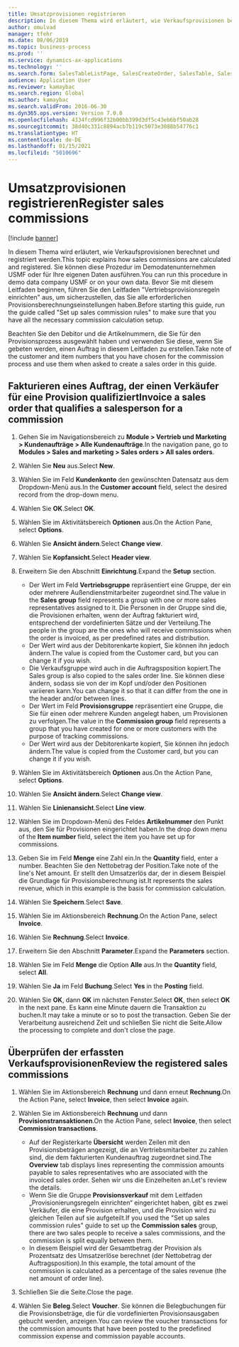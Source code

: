 ```yaml
---
title: Umsatzprovisionen registrieren
description: In diesem Thema wird erläutert, wie Verkaufsprovisionen berechnet und registriert werden.
author: omulvad
manager: tfehr
ms.date: 08/06/2019
ms.topic: business-process
ms.prod: ''
ms.service: dynamics-ax-applications
ms.technology: ''
ms.search.form: SalesTableListPage, SalesCreateOrder, SalesTable, SalesEditLines,  CustInvoiceJournal, CommissionTrans, LedgerTransVoucher, CustClassificationGroup
audience: Application User
ms.reviewer: kamaybac
ms.search.region: Global
ms.author: kamaybac
ms.search.validFrom: 2016-06-30
ms.dyn365.ops.version: Version 7.0.0
ms.openlocfilehash: 4334fcd996f32b00bb399d3df5c43eb6bf50ab28
ms.sourcegitcommit: 38d40c331c8894acb7b119c5073e3088b54776c1
ms.translationtype: HT
ms.contentlocale: de-DE
ms.lasthandoff: 01/15/2021
ms.locfileid: "5010696"
---
```

# <a name="register-sales-commissions"></a><span data-ttu-id="e4795-103">Umsatzprovisionen registrieren</span><span class="sxs-lookup"><span data-stu-id="e4795-103">Register sales commissions</span></span>

[!include [banner](../../includes/banner.md)]

<span data-ttu-id="e4795-104">In diesem Thema wird erläutert, wie Verkaufsprovisionen berechnet und registriert werden.</span><span class="sxs-lookup"><span data-stu-id="e4795-104">This topic explains how sales commissions are calculated and registered.</span></span> <span data-ttu-id="e4795-105">Sie können diese Prozedur im Demodatenunternehmen USMF oder für Ihre eigenen Daten ausführen.</span><span class="sxs-lookup"><span data-stu-id="e4795-105">You can run this procedure in demo data company USMF or on your own data.</span></span> <span data-ttu-id="e4795-106">Bevor Sie mit diesem Leitfaden beginnen, führen Sie den Leitfaden "Vertriebsprovisionsregeln einrichten" aus, um sicherzustellen, das Sie alle erforderlichen Provisionsberechnungseinstellungen haben.</span><span class="sxs-lookup"><span data-stu-id="e4795-106">Before starting this guide, run the guide called "Set up sales commission rules" to make sure that you have all the necessary commission calculation setup.</span></span>

<span data-ttu-id="e4795-107">Beachten Sie den Debitor und die Artikelnummern, die Sie für den Provisionsprozess ausgewählt haben und verwenden Sie diese, wenn Sie gebeten werden, einen Auftrag in diesem Leitfaden zu erstellen.</span><span class="sxs-lookup"><span data-stu-id="e4795-107">Take note of the customer and item numbers that you have chosen for the commission process and use them when asked to create a sales order in this guide.</span></span>


## <a name="invoice-a-sales-order-that-qualifies-a-salesperson-for-a-commission"></a><span data-ttu-id="e4795-108">Fakturieren eines Auftrag, der einen Verkäufer für eine Provision qualifiziert</span><span class="sxs-lookup"><span data-stu-id="e4795-108">Invoice a sales order that qualifies a salesperson for a commission</span></span>
1. <span data-ttu-id="e4795-109">Gehen Sie im Navigationsbereich zu **Module > Vertrieb und Marketing > Kundenaufträge > Alle Kundenaufträge**.</span><span class="sxs-lookup"><span data-stu-id="e4795-109">In the navigation pane, go to **Modules > Sales and marketing > Sales orders > All sales orders**.</span></span>
2. <span data-ttu-id="e4795-110">Wählen Sie **Neu** aus.</span><span class="sxs-lookup"><span data-stu-id="e4795-110">Select **New**.</span></span>
3. <span data-ttu-id="e4795-111">Wählen Sie im Feld **Kundenkonto** den gewünschten Datensatz aus dem Dropdown-Menü aus.</span><span class="sxs-lookup"><span data-stu-id="e4795-111">In the **Customer account** field, select the desired record from the drop-down menu.</span></span>
4. <span data-ttu-id="e4795-112">Wählen Sie **OK**.</span><span class="sxs-lookup"><span data-stu-id="e4795-112">Select **OK**.</span></span>
5. <span data-ttu-id="e4795-113">Wählen Sie im Aktivitätsbereich **Optionen** aus.</span><span class="sxs-lookup"><span data-stu-id="e4795-113">On the Action Pane, select **Options**.</span></span>
6. <span data-ttu-id="e4795-114">Wählen Sie **Ansicht ändern**.</span><span class="sxs-lookup"><span data-stu-id="e4795-114">Select **Change view**.</span></span>
7. <span data-ttu-id="e4795-115">Wählen Sie **Kopfansicht**.</span><span class="sxs-lookup"><span data-stu-id="e4795-115">Select **Header view**.</span></span>
8. <span data-ttu-id="e4795-116">Erweitern Sie den Abschnitt **Einrichtung**.</span><span class="sxs-lookup"><span data-stu-id="e4795-116">Expand the **Setup** section.</span></span>

    - <span data-ttu-id="e4795-117">Der Wert im Feld **Vertriebsgruppe** repräsentiert eine Gruppe, der ein oder mehrere Außendienstmitarbeiter zugeordnet sind.</span><span class="sxs-lookup"><span data-stu-id="e4795-117">The value in the **Sales group** field represents a group with one or more sales representatives assigned to it.</span></span> <span data-ttu-id="e4795-118">Die Personen in der Gruppe sind die, die Provisionen erhalten, wenn der Auftrag fakturiert wird, entsprechend der vordefinierten Sätze und der Verteilung.</span><span class="sxs-lookup"><span data-stu-id="e4795-118">The people in the group are the ones who will receive commissions when the order is invoiced, as per predefined rates and distribution.</span></span>   
    - <span data-ttu-id="e4795-119">Der Wert wird aus der Debitorenkarte kopiert, Sie können ihn jedoch ändern.</span><span class="sxs-lookup"><span data-stu-id="e4795-119">The value is copied from the Customer card, but you can change it if you wish.</span></span>  
    - <span data-ttu-id="e4795-120">Die Verkaufsgruppe wird auch in die Auftragsposition kopiert.</span><span class="sxs-lookup"><span data-stu-id="e4795-120">The Sales group is also copied to the sales order line.</span></span> <span data-ttu-id="e4795-121">Sie können diese ändern, sodass sie von der im Kopf und/oder den Positionen variieren kann.</span><span class="sxs-lookup"><span data-stu-id="e4795-121">You can change it so that it can differ from the one in the header and/or between lines.</span></span>  
    - <span data-ttu-id="e4795-122">Der Wert im Feld **Provisionsgruppe** repräsentiert eine Gruppe, die Sie für einen oder mehrere Kunden angelegt haben, um Provisionen zu verfolgen.</span><span class="sxs-lookup"><span data-stu-id="e4795-122">The value in the **Commission group** field represents a group that you have created for one or more customers with the purpose of tracking commissions.</span></span>   
    - <span data-ttu-id="e4795-123">Der Wert wird aus der Debitorenkarte kopiert, Sie können ihn jedoch ändern.</span><span class="sxs-lookup"><span data-stu-id="e4795-123">The value is copied from the Customer card, but you can change it if you wish.</span></span>   

9. <span data-ttu-id="e4795-124">Wählen Sie im Aktivitätsbereich **Optionen** aus.</span><span class="sxs-lookup"><span data-stu-id="e4795-124">On the Action Pane, select **Options**.</span></span>
10. <span data-ttu-id="e4795-125">Wählen Sie **Ansicht ändern**.</span><span class="sxs-lookup"><span data-stu-id="e4795-125">Select **Change view**.</span></span>
11. <span data-ttu-id="e4795-126">Wählen Sie **Linienansicht**.</span><span class="sxs-lookup"><span data-stu-id="e4795-126">Select **Line view**.</span></span>
12. <span data-ttu-id="e4795-127">Wählen Sie im Dropdown-Menü des Feldes **Artikelnummer** den Punkt aus, den Sie für Provisionen eingerichtet haben.</span><span class="sxs-lookup"><span data-stu-id="e4795-127">In the drop down menu of the **Item number** field, select the item you have set up for commissions.</span></span> 
13. <span data-ttu-id="e4795-128">Geben Sie im Feld **Menge** eine Zahl ein.</span><span class="sxs-lookup"><span data-stu-id="e4795-128">In the **Quantity** field, enter a number.</span></span> <span data-ttu-id="e4795-129">Beachten Sie den Nettobetrag der Position.</span><span class="sxs-lookup"><span data-stu-id="e4795-129">Take note of the line's Net amount.</span></span> <span data-ttu-id="e4795-130">Er stellt den Umsatzerlös dar, der in diesem Beispiel die Grundlage für Provisionsberechnung ist.</span><span class="sxs-lookup"><span data-stu-id="e4795-130">It represents the sales revenue, which in this example is the basis for commission calculation.</span></span>  
14. <span data-ttu-id="e4795-131">Wählen Sie **Speichern**.</span><span class="sxs-lookup"><span data-stu-id="e4795-131">Select **Save**.</span></span>
15. <span data-ttu-id="e4795-132">Wählen Sie im Aktionsbereich **Rechnung**.</span><span class="sxs-lookup"><span data-stu-id="e4795-132">On the Action Pane, select **Invoice**.</span></span>
16. <span data-ttu-id="e4795-133">Wählen Sie **Rechnung**.</span><span class="sxs-lookup"><span data-stu-id="e4795-133">Select **Invoice**.</span></span>
17. <span data-ttu-id="e4795-134">Erweitern Sie den Abschnitt **Parameter**.</span><span class="sxs-lookup"><span data-stu-id="e4795-134">Expand the **Parameters** section.</span></span>
18. <span data-ttu-id="e4795-135">Wählen Sie im Feld **Menge** die Option **Alle** aus.</span><span class="sxs-lookup"><span data-stu-id="e4795-135">In the **Quantity** field, select **All**.</span></span>
19. <span data-ttu-id="e4795-136">Wählen Sie **Ja** im Feld **Buchung**.</span><span class="sxs-lookup"><span data-stu-id="e4795-136">Select **Yes** in the **Posting** field.</span></span>
20. <span data-ttu-id="e4795-137">Wählen Sie **OK**, dann **OK** im nächsten Fenster.</span><span class="sxs-lookup"><span data-stu-id="e4795-137">Select **OK**, then select **OK** in the next pane.</span></span> <span data-ttu-id="e4795-138">Es kann eine Minute dauern die Transaktion zu buchen.</span><span class="sxs-lookup"><span data-stu-id="e4795-138">It may take a minute or so to post the transaction.</span></span> <span data-ttu-id="e4795-139">Geben Sie der Verarbeitung ausreichend Zeit und schließen Sie nicht die Seite.</span><span class="sxs-lookup"><span data-stu-id="e4795-139">Allow the processing to complete and don't close the page.</span></span>  

## <a name="review-the-registered-sales-commissions"></a><span data-ttu-id="e4795-140">Überprüfen der erfassten Verkaufsprovisionen</span><span class="sxs-lookup"><span data-stu-id="e4795-140">Review the registered sales commissions</span></span>
1. <span data-ttu-id="e4795-141">Wählen Sie im Aktionsbereich **Rechnung** und dann erneut **Rechnung**.</span><span class="sxs-lookup"><span data-stu-id="e4795-141">On the Action Pane, select **Invoice**, then select **Invoice** again.</span></span>
2. <span data-ttu-id="e4795-142">Wählen Sie im Aktionsbereich **Rechnung** und dann **Provisionstransaktionen**.</span><span class="sxs-lookup"><span data-stu-id="e4795-142">On the Action Pane, select **Invoice**, then select **Commission transactions**.</span></span>

    - <span data-ttu-id="e4795-143">Auf der Registerkarte **Übersicht** werden Zeilen mit den Provisionsbeträgen angezeigt, die an Vertriebsmitarbeiter zu zahlen sind, die dem fakturierten Kundenauftrag zugeordnet sind.</span><span class="sxs-lookup"><span data-stu-id="e4795-143">The **Overview** tab displays lines representing the commission amounts payable to sales representatives who are associated with the invoiced sales order.</span></span> <span data-ttu-id="e4795-144">Sehen wir uns die Einzelheiten an.</span><span class="sxs-lookup"><span data-stu-id="e4795-144">Let's review the details.</span></span>  
    - <span data-ttu-id="e4795-145">Wenn Sie die Gruppe **Provisionsverkauf** mit dem Leitfaden „Provisionierungsregeln einrichten“ eingerichtet haben, gibt es zwei Verkäufer, die eine Provision erhalten, und die Provision wird zu gleichen Teilen auf sie aufgeteilt.</span><span class="sxs-lookup"><span data-stu-id="e4795-145">If you used the "Set up sales commission rules" guide to set up the **Commission sales** group, there are two sales people to receive a sales commissions, and the commission is split equally between them.</span></span>  
    - <span data-ttu-id="e4795-146">In diesem Beispiel wird der Gesamtbetrag der Provision als Prozentsatz des Umsatzerlöse berechnet (der Nettobetrag der Auftragsposition).</span><span class="sxs-lookup"><span data-stu-id="e4795-146">In this example, the total amount of the commission is calculated as a percentage of the sales revenue (the net amount of order line).</span></span>  
3. <span data-ttu-id="e4795-147">Schließen Sie die Seite.</span><span class="sxs-lookup"><span data-stu-id="e4795-147">Close the page.</span></span>
4. <span data-ttu-id="e4795-148">Wählen Sie **Beleg**.</span><span class="sxs-lookup"><span data-stu-id="e4795-148">Select **Voucher**.</span></span> <span data-ttu-id="e4795-149">Sie können die Belegbuchungen für die Provisionsbeträge, die für die vordefinierten Provisionsausgaben gebucht werden, anzeigen.</span><span class="sxs-lookup"><span data-stu-id="e4795-149">You can review the voucher transactions for the commission amounts that have been posted to the predefined commission expense and commission payable accounts.</span></span>  

